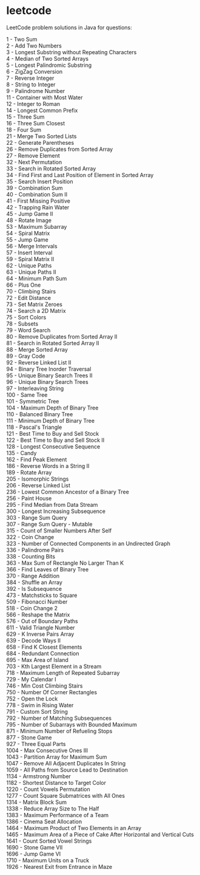 # leetcode
LeetCode problem solutions in Java for questions:

1 - Two Sum<br>
2 - Add Two Numbers<br>
3 - Longest Substring without Repeating Characters<br>
4 - Median of Two Sorted Arrays<br>
5 - Longest Palindromic Substring<br>
6 - ZigZag Conversion<br>
7 - Reverse Integer<br>
8 - String to Integer<br>
9 - Palindrome Number<br>
11 - Container with Most Water<br>
12 - Integer to Roman<br>
14 - Longest Common Prefix<br>
15 - Three Sum<br>
16 - Three Sum Closest<br>
18 - Four Sum<br>
21 - Merge Two Sorted Lists<br>
22 - Generate Parentheses<br>
26 - Remove Duplicates from Sorted Array<br>
27 - Remove Element<br>
32 - Next Permutation<br>
33 - Search in Rotated Sorted Array<br>
34 - Find First and Last Position of Element in Sorted Array<br>
35 - Search Insert Position<br>
39 - Combination Sum<br>
40 - Combination Sum II<br>
41 - First Missing Positive<br>
42 - Trapping Rain Water<br>
45 - Jump Game II<br>
48 - Rotate Image<br>
53 - Maximum Subarray<br>
54 - Spiral Matrix<br>
55 - Jump Game<br>
56 - Merge Intervals<br>
57 - Insert Interval<br>
59 - Spiral Matrix II<br>
62 - Unique Paths<br>
63 - Unique Paths II<br>
64 - Minimum Path Sum<br>
66 - Plus One<br>
70 - Climbing Stairs<br>
72 - Edit Distance<br>
73 - Set Matrix Zeroes<br>
74 - Search a 2D Matrix<br>
75 - Sort Colors<br>
78 - Subsets<br>
79 - Word Search<br>
80 - Remove Duplicates from Sorted Array II<br>
81 - Search in Rotated Sorted Array II<br>
88 - Merge Sorted Array<br>
89 - Gray Code<br>
92 - Reverse Linked List II<br>
94 - Binary Tree Inorder Traversal<br>
95 - Unique Binary Search Trees II<br>
96 - Unique Binary Search Trees<br>
97 - Interleaving String<br>
100 - Same Tree<br>
101 - Symmetric Tree<br>
104 - Maximum Depth of Binary Tree<br>
110 - Balanced Binary Tree<br>
111 - Minimum Depth of Binary Tree<br>
118 - Pascal's Triangle<br>
121 - Best Time to Buy and Sell Stock<br>
122 - Best Time to Buy and Sell Stock II<br>
128 - Longest Consecutive Sequence<br>
135 - Candy<br>
162 - Find Peak Element<br>
186 - Reverse Words in a String II<br>
189 - Rotate Array<br>
205 - Isomorphic Strings<br>
206 - Reverse Linked List<br>
236 - Lowest Common Ancestor of a Binary Tree<br>
256 - Paint House<br>
295 - Find Median from Data Stream<br>
300 - Longest Increasing Subsequence<br>
303 - Range Sum Query<br>
307 - Range Sum Query - Mutable<br>
315 - Count of Smaller Numbers After Self<br>
322 - Coin Change<br>
323 - Number of Connected Components in an Undirected Graph<br>
336 - Palindrome Pairs<br>
338 - Counting Bits<br>
363 - Max Sum of Rectangle No Larger Than K<br>
366 - Find Leaves of Binary Tree<br>
370 - Range Addition<br>
384 - Shuffle an Array<br>
392 - Is Subsequence<br>
473 - Matchsticks to Square<br>
509 - Fibonacci Number<br>
518 - Coin Change 2<br>
566 - Reshape the Matrix<br>
576 - Out of Boundary Paths<br>
611 - Valid Triangle Number<br>
629 - K Inverse Pairs Array<br>
639 - Decode Ways II<br>
658 - Find K Closest Elements<br>
684 - Redundant Connection<br>
695 - Max Area of Island<br>
703 - Kth Largest Element in a Stream<br>
718 - Maximum Length of Repeated Subarray<br>
729 - My Calendar I<br>
746 - Min Cost Climbing Stairs<br>
750 - Number Of Corner Rectangles<br>
752 - Open the Lock<br>
778 - Swim in Rising Water<br>
791 - Custom Sort String<br>
792 - Number of Matching Subsequences<br>
795 - Number of Subarrays with Bounded Maximum<br>
871 - Minimum Number of Refueling Stops<br>
877 - Stone Game<br>
927 - Three Equal Parts<br>
1004 - Max Consecutive Ones III<br>
1043 - Partition Array for Maximum Sum<br>
1047 - Remove All Adjacent Duplicates In String<br>
1059 - All Paths from Source Lead to Destination<br>
1134 - Armstrong Number<br>
1182 - Shortest Distance to Target Color<br>
1220 - Count Vowels Permutation<br>
1277 - Count Square Submatrices with All Ones<br>
1314 - Matrix Block Sum<br>
1338 - Reduce Array Size to The Half<br>
1383 - Maximum Performance of a Team<br>
1386 - Cinema Seat Allocation<br>
1464 - Maximum Product of Two Elements in an Array<br>
1465 - Maximum Area of a Piece of Cake After Horizontal and Vertical Cuts<br>
1641 - Count Sorted Vowel Strings<br>
1690 - Stone Game VII<br>
1696 - Jump Game VI<br>
1710 - Maximum Units on a Truck<br>
1926 - Nearest Exit from Entrance in Maze <br>
